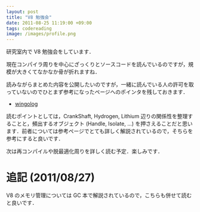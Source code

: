 ```yaml
---
layout: post
title: "V8 勉強会"
date: 2011-08-25 11:19:00 +09:00
tags: codereading
image: /images/profile.png
---
```


研究室内で V8 勉強会をしています．

現在コンパイラ周りを中心にざっくりとソースコードを読んでいるのですが，規模が大きくてなかなか骨が折れますね．

読みながらまとめた内容を公開したいのですが，一緒に読んでいる人の許可を取っていないのでひとまず参考になったページへのポインタを残しておきます．

- [wingolog](http://wingolog.org/tags/v8 "wingolog")

読むポイントとしては，CrankShaft, Hydrogen, Lithium 辺りの関係性を整理することと，頻出するオブジェクト (Handle, Isolate, ...) を押さえることだと思います．前者については参考ページでとても詳しく解説されているので，そちらを参考にすると良いです．

次は再コンパイルや脱最適化周りを詳しく読む予定．楽しみです．

# 追記 (2011/08/27)

V8 のメモリ管理については GC 本で解説されているので，こちらも併せて読むと良いです．
